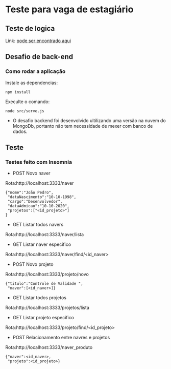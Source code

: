 # Teste para vaga de estagiário

## Teste de logica
Link: [pode ser encontrado aqui](https://codesandbox.io/s/teste-estagio-template-forked-3prpl)

## Desafio de back-end

### Como rodar a aplicação
Instale as dependencias:
``` [ 
npm install 
``` 

Execulte o comando:
``` [ 
node src/serve.js 
``` 
- O desafio backend foi desenvolvido ultilizando uma versão na nuvem do MongoDb, portanto não tem necessidade de mexer com banco de dados.

## Teste
### Testes feito com Insomnia

- POST Novo naver

Rota:http://localhost:3333/naver

``` [ 
{"nome":"João Pedro",
 "dataNascimento":"10-10-1998",
 "cargo":"Desenvolvedor",
 "dataAdmicao":"10-10-2020",
 "projetos":["<id_projeto>"]
} 
```

- GET Listar todos navers

Rota:http://localhost:3333/naver/lista


- GET Listar naver especifico

Rota:http://localhost:3333/naver/find/<id_naver>

- POST Novo projeto

Rota:http://localhost:3333/projeto/novo

``` [ 
{"titulo":"Controle de Validade ",
 "naver":[<id_naver>]} 
``` 

- GET Listar todos projetos

Rota:http://localhost:3333/projetos/lista

- GET Listar projeto especifico

Rota:http://localhost:3333/projeto/find/<id_projeto>

- POST Relacionamento entre navres e projetos

Rota:http://localhost:3333/naver_produto

``` [ 
{"naver":<id_naver>,
 "projeto":<id_projeto>} 
``` 

